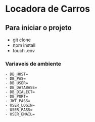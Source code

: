 # Locadora de Carros 








## Para iniciar o projeto
- git clone
- npm  install
- touch .env
### Variaveis de ambiente
 ``` 
- DB_HOST=
- DB_PAS=
- DB_USER=
- DB_DATABASE=
- DB_DIALECT=
- DB_PORT=
- JWT_PASS=
- USER_LOGIN=
- USER_PASS=
- USER_EMAIL=
 ```

